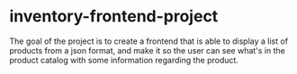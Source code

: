 # inventory-frontend-project

The goal of the project is to create a frontend that is able to display a list of products from a json format, and make it so the user can see what's in the product catalog with some information regarding the product.
